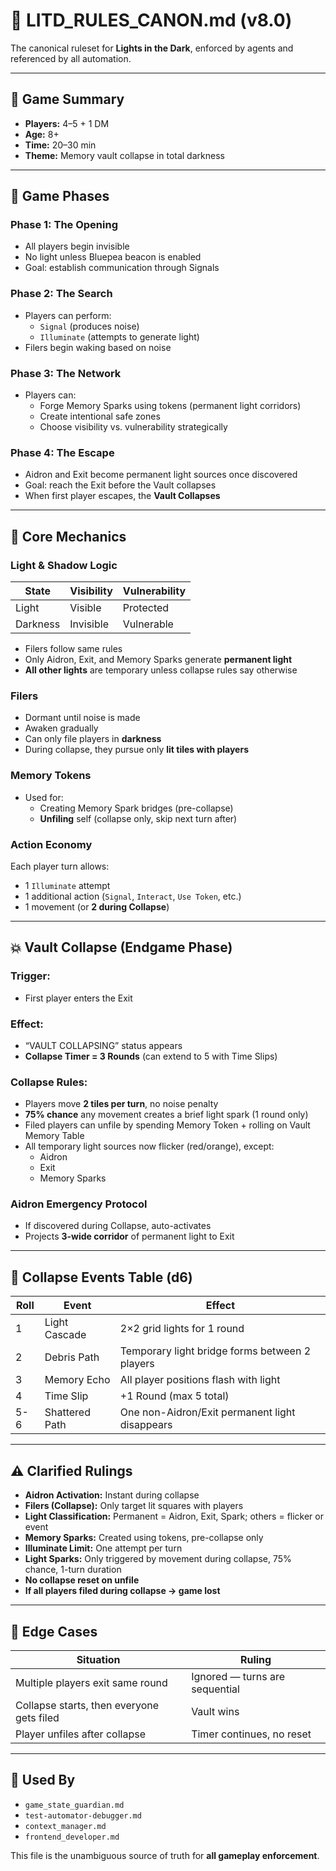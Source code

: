 # 📘 LITD_RULES_CANON.md (v8.0)

The canonical ruleset for **Lights in the Dark**, enforced by agents and referenced by all automation.

---

## 🎲 Game Summary
- **Players:** 4–5 + 1 DM
- **Age:** 8+
- **Time:** 20–30 min
- **Theme:** Memory vault collapse in total darkness

---

## 🔦 Game Phases

### Phase 1: The Opening
- All players begin invisible
- No light unless Bluepea beacon is enabled
- Goal: establish communication through Signals

### Phase 2: The Search
- Players can perform:
  - `Signal` (produces noise)
  - `Illuminate` (attempts to generate light)
- Filers begin waking based on noise

### Phase 3: The Network
- Players can:
  - Forge Memory Sparks using tokens (permanent light corridors)
  - Create intentional safe zones
  - Choose visibility vs. vulnerability strategically

### Phase 4: The Escape
- Aidron and Exit become permanent light sources once discovered
- Goal: reach the Exit before the Vault collapses
- When first player escapes, the **Vault Collapses**

---

## 🧠 Core Mechanics

### Light & Shadow Logic
| State     | Visibility     | Vulnerability    |
|-----------|----------------|------------------|
| Light     | Visible        | Protected        |
| Darkness  | Invisible      | Vulnerable       |

- Filers follow same rules
- Only Aidron, Exit, and Memory Sparks generate **permanent light**
- **All other lights** are temporary unless collapse rules say otherwise

### Filers
- Dormant until noise is made
- Awaken gradually
- Can only file players in **darkness**
- During collapse, they pursue only **lit tiles with players**

### Memory Tokens
- Used for:
  - Creating Memory Spark bridges (pre-collapse)
  - **Unfiling** self (collapse only, skip next turn after)

### Action Economy
Each player turn allows:
- 1 `Illuminate` attempt
- 1 additional action (`Signal`, `Interact`, `Use Token`, etc.)
- 1 movement (or **2 during Collapse**)

---

## 💥 Vault Collapse (Endgame Phase)

### Trigger:
- First player enters the Exit

### Effect:
- “VAULT COLLAPSING” status appears
- **Collapse Timer = 3 Rounds** (can extend to 5 with Time Slips)

### Collapse Rules:
- Players move **2 tiles per turn**, no noise penalty
- **75% chance** any movement creates a brief light spark (1 round only)
- Filed players can unfile by spending Memory Token + rolling on Vault Memory Table
- All temporary light sources now flicker (red/orange), except:
  - Aidron
  - Exit
  - Memory Sparks

### Aidron Emergency Protocol
- If discovered during Collapse, auto-activates
- Projects **3-wide corridor** of permanent light to Exit

---

## 🎲 Collapse Events Table (d6)
| Roll | Event            | Effect                                                  |
|------|------------------|----------------------------------------------------------|
| 1    | Light Cascade     | 2×2 grid lights for 1 round                             |
| 2    | Debris Path       | Temporary light bridge forms between 2 players          |
| 3    | Memory Echo       | All player positions flash with light                   |
| 4    | Time Slip         | +1 Round (max 5 total)                                  |
| 5-6  | Shattered Path    | One non-Aidron/Exit permanent light disappears          |

---

## ⚠️ Clarified Rulings

- **Aidron Activation:** Instant during collapse
- **Filers (Collapse):** Only target lit squares with players
- **Light Classification:** Permanent = Aidron, Exit, Spark; others = flicker or event
- **Memory Sparks:** Created using tokens, pre-collapse only
- **Illuminate Limit:** One attempt per turn
- **Light Sparks:** Only triggered by movement during collapse, 75% chance, 1-turn duration
- **No collapse reset on unfile**
- **If all players filed during collapse → game lost**

---

## 🚧 Edge Cases
| Situation | Ruling |
|----------|--------|
| Multiple players exit same round | Ignored — turns are sequential |
| Collapse starts, then everyone gets filed | Vault wins |
| Player unfiles after collapse | Timer continues, no reset |

---

## 🔗 Used By
- `game_state_guardian.md`
- `test-automator-debugger.md`
- `context_manager.md`
- `frontend_developer.md`

This file is the unambiguous source of truth for **all gameplay enforcement**.
